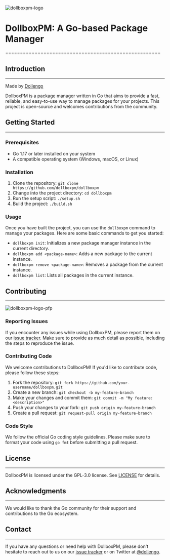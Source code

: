 
![dollboxpm-logo](https://github.com/user-attachments/assets/0bcbb4c3-e426-44a8-958b-d564c4a618bf)

# DollboxPM: A Go-based Package Manager
=====================================================

## Introduction
---------------

Made by [Dollengo](https://github.com/Dollengo/DollBoxPM)

DollboxPM is a package manager written in Go that aims to provide a fast, reliable, and easy-to-use way to manage packages for your projects. This project is open-source and welcomes contributions from the community.

## Getting Started
---------------

### Prerequisites

* Go 1.17 or later installed on your system
* A compatible operating system (Windows, macOS, or Linux)

### Installation

1. Clone the repository: `git clone https://github.com/dollboxpm/dollboxpm`
2. Change into the project directory: `cd dollboxpm`
3. Run the setup script: `./setup.sh`
4. Build the project: `./build.sh`

### Usage

Once you have built the project, you can use the `dollboxpm` command to manage your packages. Here are some basic commands to get you started:

* `dollboxpm init`: Initializes a new package manager instance in the current directory.
* `dollboxpm add <package-name>`: Adds a new package to the current instance.
* `dollboxpm remove <package-name>`: Removes a package from the current instance.
* `dollboxpm list`: Lists all packages in the current instance.

## Contributing
---------------

![dollboxpm-logo-pfp](https://github.com/user-attachments/assets/c829e890-e63e-4384-adfa-91c64f348e4a)


### Reporting Issues

If you encounter any issues while using DollboxPM, please report them on our [issue tracker](https://github.com/dollboxpm/dollboxpm/issues). Make sure to provide as much detail as possible, including the steps to reproduce the issue.

### Contributing Code

We welcome contributions to DollboxPM! If you'd like to contribute code, please follow these steps:

1. Fork the repository: `git fork https://github.com/your-username/dollboxpm.git`
2. Create a new branch: `git checkout -b my-feature-branch`
3. Make your changes and commit them: `git commit -m "My feature: <description>"`
4. Push your changes to your fork: `git push origin my-feature-branch`
5. Create a pull request: `git request-pull origin my-feature-branch`

### Code Style

We follow the official Go coding style guidelines. Please make sure to format your code using `go fmt` before submitting a pull request.

## License
-------

DollboxPM is licensed under the GPL-3.0 license. See [LICENSE](LICENSE) for details.

## Acknowledgments
---------------

We would like to thank the Go community for their support and contributions to the Go ecosystem.

## Contact
-------

If you have any questions or need help with DollboxPM, please don't hesitate to reach out to us on our [issue tracker](https://github.com/dollboxpm/dollboxpm/issues) or on Twitter at [@dollengo](https://twitter.com/dollengo).


